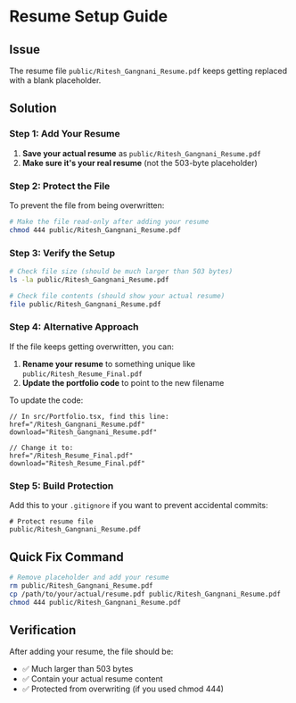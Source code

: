 # Resume Setup Guide

## Issue
The resume file `public/Ritesh_Gangnani_Resume.pdf` keeps getting replaced with a blank placeholder.

## Solution

### Step 1: Add Your Resume
1. **Save your actual resume** as `public/Ritesh_Gangnani_Resume.pdf`
2. **Make sure it's your real resume** (not the 503-byte placeholder)

### Step 2: Protect the File
To prevent the file from being overwritten:

```bash
# Make the file read-only after adding your resume
chmod 444 public/Ritesh_Gangnani_Resume.pdf
```

### Step 3: Verify the Setup
```bash
# Check file size (should be much larger than 503 bytes)
ls -la public/Ritesh_Gangnani_Resume.pdf

# Check file contents (should show your actual resume)
file public/Ritesh_Gangnani_Resume.pdf
```

### Step 4: Alternative Approach
If the file keeps getting overwritten, you can:

1. **Rename your resume** to something unique like `public/Ritesh_Resume_Final.pdf`
2. **Update the portfolio code** to point to the new filename

To update the code:
```tsx
// In src/Portfolio.tsx, find this line:
href="/Ritesh_Gangnani_Resume.pdf"
download="Ritesh_Gangnani_Resume.pdf"

// Change it to:
href="/Ritesh_Resume_Final.pdf"
download="Ritesh_Resume_Final.pdf"
```

### Step 5: Build Protection
Add this to your `.gitignore` if you want to prevent accidental commits:
```
# Protect resume file
public/Ritesh_Gangnani_Resume.pdf
```

## Quick Fix Command
```bash
# Remove placeholder and add your resume
rm public/Ritesh_Gangnani_Resume.pdf
cp /path/to/your/actual/resume.pdf public/Ritesh_Gangnani_Resume.pdf
chmod 444 public/Ritesh_Gangnani_Resume.pdf
```

## Verification
After adding your resume, the file should be:
- ✅ Much larger than 503 bytes
- ✅ Contain your actual resume content
- ✅ Protected from overwriting (if you used chmod 444) 